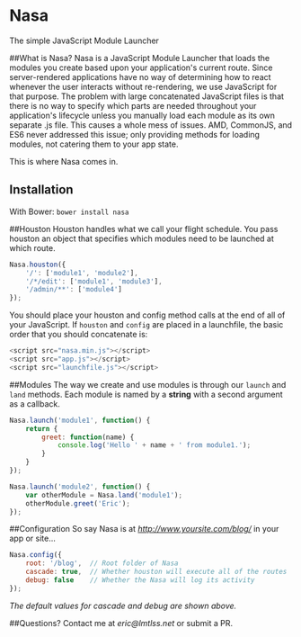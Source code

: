 # Nasa
The simple JavaScript Module Launcher

##What is Nasa?
Nasa is a JavaScript Module Launcher that loads the modules you create based upon your application's current route. 
Since server-rendered applications have no way of determining how to react whenever the user interacts without re-rendering, 
we use JavaScript for that purpose. The problem with large concatenated JavaScript files is that there is no way to specify which 
parts are needed throughout your application's lifecycle unless you manually load each module as its own separate .js file. This 
causes a whole mess of issues. AMD, CommonJS, and ES6 never addressed this issue; only providing methods for loading modules, 
not catering them to your app state. 

This is where Nasa comes in.

## Installation
With Bower: `bower install nasa`

##Houston
Houston handles what we call your flight schedule. You pass houston an object that specifies which modules need to be launched at which route.

```JavaScript
Nasa.houston({
    '/': ['module1', 'module2'],
    '/*/edit': ['module1', 'module3'],
    '/admin/**': ['module4']
});
```
You should place your houston and config method calls at the end of all of your JavaScript. 
If `houston` and `config` are placed in a launchfile, the basic order that you should concatenate is:

```JavaScript
<script src="nasa.min.js"></script>
<script src="app.js"></script>
<script src="launchfile.js"></script>
```

##Modules
The way we create and use modules is through our `launch` and `land` methods. Each module is named by a __string__ with a second argument as a callback.

```JavaScript
Nasa.launch('module1', function() {
    return {
        greet: function(name) {
            console.log('Hello ' + name + ' from module1.');
        }
    }
});

Nasa.launch('module2', function() {
    var otherModule = Nasa.land('module1');
    otherModule.greet('Eric');
});
```

##Configuration
So say Nasa is at _http://www.yoursite.com/blog/_ in your app or site...

```JavaScript
Nasa.config({
    root: '/blog',  // Root folder of Nasa
    cascade: true,  // Whether houston will execute all of the routes
    debug: false    // Whether the Nasa will log its activity
});
```

_The default values for cascade and debug are shown above._

##Questions?
Contact me at _eric@lmtlss.net_ or submit a PR.
